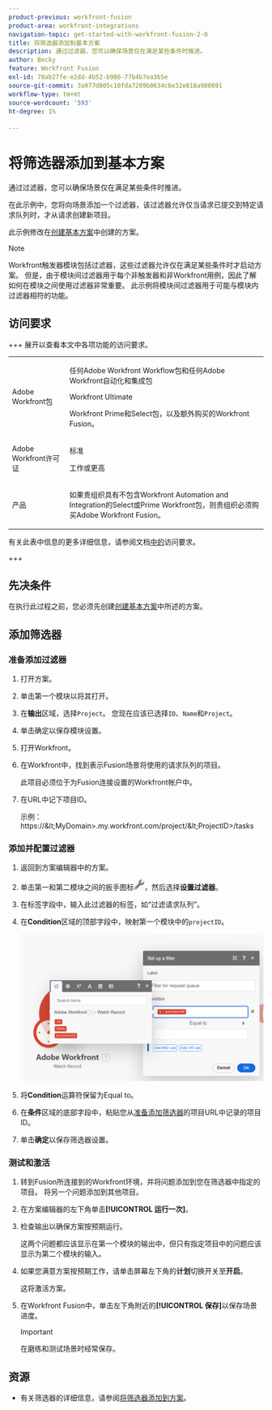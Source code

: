 ```yaml
---
product-previous: workfront-fusion
product-area: workfront-integrations
navigation-topic: get-started-with-workfront-fusion-2-0
title: 将筛选器添加到基本方案
description: 通过过滤器，您可以确保场景仅在满足某些条件时推进。
author: Becky
feature: Workfront Fusion
exl-id: 78ab27fe-e2dd-4b52-b986-77b4b7ea3b5e
source-git-commit: 3a977d805c10fda7209b0634c6e32e818a980691
workflow-type: tm+mt
source-wordcount: '593'
ht-degree: 1%

---
```


# 将筛选器添加到基本方案

通过过滤器，您可以确保场景仅在满足某些条件时推进。

在此示例中，您将向场景添加一个过滤器，该过滤器允许仅当请求已提交到特定请求队列时，才从请求创建新项目。

此示例修改在[创建基本方案](/help/workfront-fusion/build-practice-scenarios/create-basic-scenario.md)中创建的方案。

>[!NOTE]
>
>Workfront触发器模块包括过滤器，这些过滤器允许仅在满足某些条件时才启动方案。 但是，由于模块间过滤器用于每个非触发器和非Workfront用例，因此了解如何在模块之间使用过滤器非常重要。 此示例将模块间过滤器用于可能与模块内过滤器相符的功能。

## 访问要求

+++ 展开以查看本文中各项功能的访问要求。

<table style="table-layout:auto">
 <col> 
 <col> 
 <tbody> 
  <tr> 
   <td role="rowheader">Adobe Workfront包</td> 
   <td> <p>任何Adobe Workfront Workflow包和任何Adobe Workfront自动化和集成包</p><p>Workfront Ultimate</p><p>Workfront Prime和Select包，以及额外购买的Workfront Fusion。</p> </td> 
  </tr> 
  <tr data-mc-conditions=""> 
   <td role="rowheader">Adobe Workfront许可证</td> 
   <td> <p>标准</p><p>工作或更高</p> </td> 
  </tr> 
  <tr> 
   <td role="rowheader">产品</td> 
   <td>
   <p>如果贵组织具有不包含Workfront Automation and Integration的Select或Prime Workfront包，则贵组织必须购买Adobe Workfront Fusion。</li></ul>
   </td> 
  </tr>
 </tbody> 
</table>

有关此表中信息的更多详细信息，请参阅文档[中的](/help/workfront-fusion/references/licenses-and-roles/access-level-requirements-in-documentation.md)访问要求。

+++

## 先决条件

在执行此过程之前，您必须先创建[创建基本方案](/help/workfront-fusion/build-practice-scenarios/create-basic-scenario.md)中所述的方案。

## 添加筛选器

### 准备添加过滤器

1. 打开方案。
1. 单击第一个模块以将其打开。
1. 在&#x200B;**输出**&#x200B;区域，选择`Project`。
您现在应该已选择`ID`、`Name`和`Project`。
1. 单击确定以保存模块设置。
1. 打开Workfront。
1. 在Workfront中，找到表示Fusion场景将使用的请求队列的项目。

   此项目必须位于为Fusion连接设置的Workfront帐户中。

1. 在URL中记下项目ID。

   示例： https://\&lt;MyDomain\>.my.workfront.com/project/\&lt;ProjectID\>/tasks

### 添加并配置过滤器

1. 返回到方案编辑器中的方案。
1. 单击第一和第二模块之间的扳手图标![扳手图标](assets/wrench-icon.png)，然后选择&#x200B;**设置过滤器**。
1. 在标签字段中，输入此过滤器的标签，如“过滤请求队列”。
1. 在&#x200B;**Condition**&#x200B;区域的顶部字段中，映射第一个模块中的`projectID`。

   ![映射项目ID](assets/map-proj-id.png)
1. 将&#x200B;**Condition**&#x200B;运算符保留为Equal to。
1. 在&#x200B;**条件**&#x200B;区域的底部字段中，粘贴您从[准备添加筛选器](#prepare-to-add-the-filter)的项目URL中记录的项目ID。
1. 单击&#x200B;**确定**&#x200B;以保存筛选器设置。

### 测试和激活

1. 转到Fusion所连接到的Workfront环境，并将问题添加到您在筛选器中指定的项目。 将另一个问题添加到其他项目。
1. 在方案编辑器的左下角单击&#x200B;**[!UICONTROL 运行一次]**。
1. 检查输出以确保方案按预期运行。

   这两个问题都应该显示在第一个模块的输出中，但只有指定项目中的问题应该显示为第二个模块的输入。
1. 如果您满意方案按预期工作，请单击屏幕左下角的&#x200B;**计划**&#x200B;切换开关至&#x200B;**开启**。

   这将激活方案。
1. 在Workfront Fusion中，单击左下角附近的&#x200B;**[!UICONTROL 保存]**&#x200B;以保存场景进度。

   >[!IMPORTANT]
   >
   >在磨练和测试场景时经常保存。

## 资源

* 有关筛选器的详细信息，请参阅[将筛选器添加到方案](/help/workfront-fusion/create-scenarios/add-modules/add-a-filter-to-a-scenario.md)。
